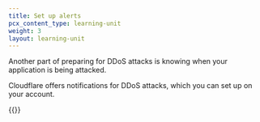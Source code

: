 ```yaml
---
title: Set up alerts
pcx_content_type: learning-unit
weight: 3
layout: learning-unit
---
```


Another part of preparing for DDoS attacks is knowing when your application is being attacked.

Cloudflare offers notifications for DDoS attacks, which you can set up on your account.

{{<render file="_create-notification.md" productFolder="ddos-protection">}}